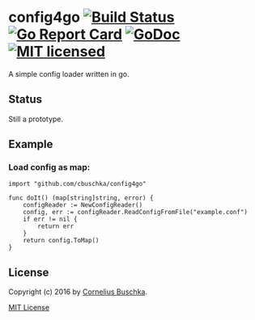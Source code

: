 # config4go [![Build Status](https://travis-ci.org/cbuschka/config4go.svg)](https://travis-ci.org/cbuschka/config4go) [![Go Report Card](https://goreportcard.com/badge/github.com/cbuschka/config4go)](https://goreportcard.com/report/github.com/cbuschka/config4go) [![GoDoc](https://godoc.org/github.com/cbuschka/config4go?status.svg)](https://godoc.org/github.com/cbuschka/config4go) [![MIT licensed](https://img.shields.io/badge/license-MIT-blue.svg)](https://raw.githubusercontent.com/hyperium/hyper/master/LICENSE)

A simple config loader written in go.

## Status

Still a prototype.

## Example

### Load config as map:
```
import "github.com/cbuschka/config4go"

func doIt() (map[string]string, error) {
    configReader := NewConfigReader()
	config, err := configReader.ReadConfigFromFile("example.conf")
	if err != nil {
	    return err
	}
	return config.ToMap()
}
```


## License

Copyright (c) 2016 by [Cornelius Buschka](https://github.com/cbuschka).

[MIT License](LICENSE)
